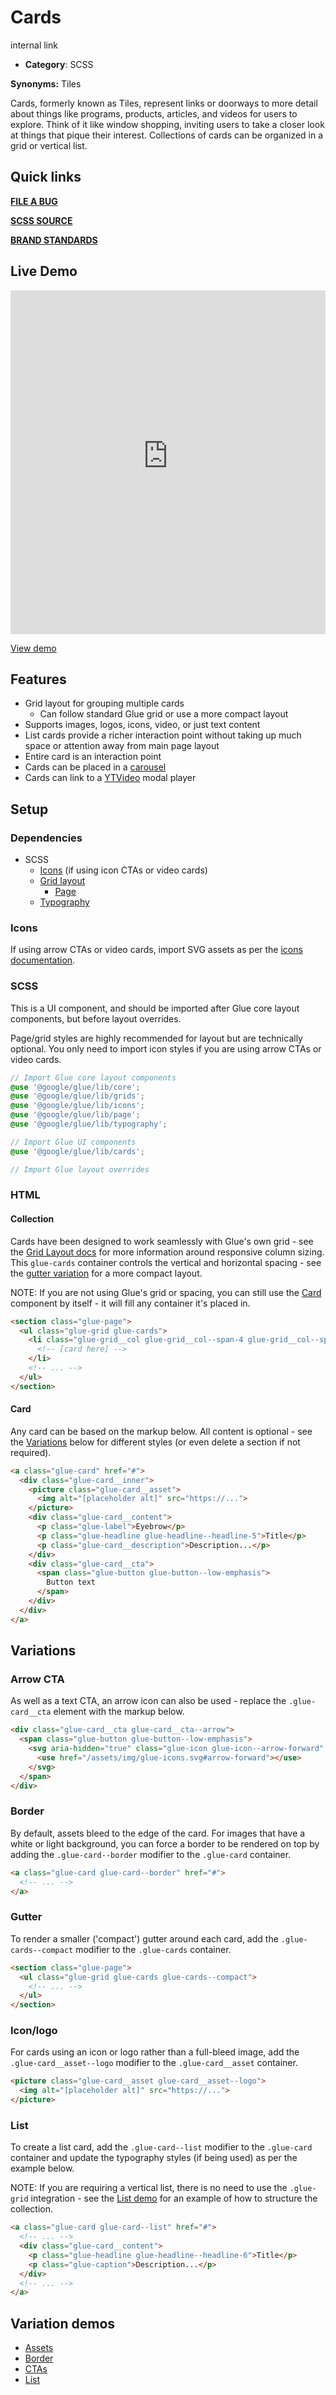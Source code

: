 # Cards

internal link

<!--*
# Document freshness: For more information, see internal link
freshness: { owner: 'glue-eng-core' reviewed: '2023-07-05' }
*-->



-   **Category**: SCSS

**Synonyms:** Tiles

Cards, formerly known as Tiles, represent links or doorways to more detail about
things like programs, products, articles, and videos for users to explore. Think
of it like window shopping, inviting users to take a closer look at things that
pique their interest. Collections of cards can be organized in a grid or
vertical list.

## Quick links

<section class="multicol">

**[FILE A BUG](https://b.corp.google.com/issues/new?component=86195&template=326202&title=%5BCards%5D)**

**[SCSS SOURCE](/src/cards/_index.scss)**

**[BRAND STANDARDS](https://standards.google/guidelines/marketing-web-standards/components/cards.html)**

</section>

## Live Demo

<iframe src="https://28-2-dot-glue-demo.appspot.com/standards-demos/components/cards/matched-height"
        width="100%" height="550" style="border:0;max-width:760px;"></iframe>

[View demo](https://28-2-dot-glue-demo.appspot.com/standards-demos/components/cards/matched-height)

## Features

-   Grid layout for grouping multiple cards
    -   Can follow standard Glue grid or use a more compact layout
-   Supports images, logos, icons, video, or just text content
-   List cards provide a richer interaction point without taking up much space
    or attention away from main page layout
-   Entire card is an interaction point
-   Cards can be placed in a
    [carousel](/docs/components/carousel.md)
-   Cards can link to a
    [YTVideo](/docs/components/youtube-video-player.md)
    modal player

## Setup

### Dependencies

-   SCSS
    -   [Icons](/docs/components/icons.md) (if using icon
        CTAs or video cards)
    -   [Grid layout](/docs/components/grid-layout.md)
        -   [Page](/docs/components/page.md)
    -   [Typography](/docs/components/typography.md)

### Icons

If using arrow CTAs or video cards, import SVG assets as per the
[icons documentation](/docs/components/icons.md).

### SCSS

This is a UI component, and should be imported after Glue core layout
components, but before layout overrides.

Page/grid styles are highly recommended for layout but are technically optional.
You only need to import icon styles if you are using arrow CTAs or video cards.

```scss
// Import Glue core layout components
@use '@google/glue/lib/core';
@use '@google/glue/lib/grids';
@use '@google/glue/lib/icons';
@use '@google/glue/lib/page';
@use '@google/glue/lib/typography';

// Import Glue UI components
@use '@google/glue/lib/cards';

// Import Glue layout overrides
```


### HTML

#### Collection

Cards have been designed to work seamlessly with Glue's own grid - see the
[Grid Layout docs](/docs/components/grid-layout.md)
for more information around responsive column sizing. This `glue-cards`
container controls the vertical and horizontal spacing - see the
[gutter variation](#gutter) for a more compact layout.

NOTE: If you are not using Glue's grid or spacing, you can still use the
[Card](#card) component by itself - it will fill any container it's placed in.

```html
<section class="glue-page">
  <ul class="glue-grid glue-cards">
    <li class="glue-grid__col glue-grid__col--span-4 glue-grid__col--span-6-md">
      <!-- [card here] -->
    </li>
    <!-- ... -->
  </ul>
</section>
```

#### Card

Any card can be based on the markup below. All content is optional - see the
[Variations](#variations) below for different styles (or even delete a section
if not required).

```html
<a class="glue-card" href="#">
  <div class="glue-card__inner">
    <picture class="glue-card__asset">
      <img alt="[placeholder alt]" src="https://...">
    </picture>
    <div class="glue-card__content">
      <p class="glue-label">Eyebrow</p>
      <p class="glue-headline glue-headline--headline-5">Title</p>
      <p class="glue-card__description">Description...</p>
    </div>
    <div class="glue-card__cta">
      <span class="glue-button glue-button--low-emphasis">
        Button text
      </span>
    </div>
  </div>
</a>
```

## Variations

### Arrow CTA

As well as a text CTA, an arrow icon can also be used - replace the
`.glue-card__cta` element with the markup below.

```html
<div class="glue-card__cta glue-card__cta--arrow">
  <span class="glue-button glue-button--low-emphasis">
    <svg aria-hidden="true" class="glue-icon glue-icon--arrow-forward" role="presentation">
      <use href="/assets/img/glue-icons.svg#arrow-forward"></use>
    </svg>
  </span>
</div>
```

### Border

By default, assets bleed to the edge of the card. For images that have a white
or light background, you can force a border to be rendered on top by adding the
`.glue-card--border` modifier to the `.glue-card` container.

```html
<a class="glue-card glue-card--border" href="#">
  <!-- ... -->
</a>
```

### Gutter

To render a smaller ('compact') gutter around each card, add the
`.glue-cards--compact` modifier to the `.glue-cards` container.

```html
<section class="glue-page">
  <ul class="glue-grid glue-cards glue-cards--compact">
    <!-- ... -->
  </ul>
</section>
```

### Icon/logo

For cards using an icon or logo rather than a full-bleed image, add the
`.glue-card__asset--logo` modifier to the `.glue-card__asset` container.

```html
<picture class="glue-card__asset glue-card__asset--logo">
  <img alt="[placeholder alt]" src="https://...">
</picture>
```

### List

To create a list card, add the `.glue-card--list` modifier to the `.glue-card`
container and update the typography styles (if being used) as per the example
below.

NOTE: If you are requiring a vertical list, there is no need to use the
`.glue-grid` integration - see the
[List demo](https://28-2-dot-glue-demo.appspot.com/components/cards/list) for an example
of how to structure the collection.

```html
<a class="glue-card glue-card--list" href="#">
  <!-- ... -->
  <div class="glue-card__content">
    <p class="glue-headline glue-headline--headline-6">Title</p>
    <p class="glue-caption">Description...</p>
  </div>
  <!-- ... -->
</a>
```

## Variation demos

-   [Assets](https://28-2-dot-glue-demo.appspot.com/components/cards/assets)
-   [Border](https://28-2-dot-glue-demo.appspot.com/components/cards/border)
-   [CTAs](https://28-2-dot-glue-demo.appspot.com/components/cards/ctas)
-   [List](https://28-2-dot-glue-demo.appspot.com/components/cards/list)
